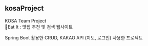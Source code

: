 ## kosaProject
KOSA Team Project <br>
🍴Eat It : 맛집 추천 및 검색 웹사이트<br>

Spring Boot 활용한 CRUD, KAKAO API (지도, 로그인) 사용한 프로젝트
